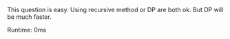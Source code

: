 This question is easy. Using recursive method or DP are both ok. But DP will be much faster.

Runtime: 0ms
